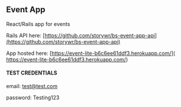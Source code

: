 ## Event App

React/Rails app for events

Rails API here: [https://github.com/storywr/bs-event-app-api](https://github.com/storywr/bs-event-app-api)

App hosted here: [https://event-lite-b6c6ee61ddf3.herokuapp.com/]( https://event-lite-b6c6ee61ddf3.herokuapp.com/)

#### TEST CREDENTIALS

email: test@test.com

password: Testing123
